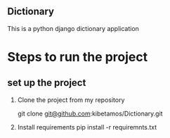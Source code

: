## Dictionary
This is a python django dictionary application

# Steps to run the project

## set up the project 
1. Clone the project from my repository

    git clone git@github.com:kibetamos/Dictionary.git


2. Install requirements
       pip install -r requiremnts.txt
